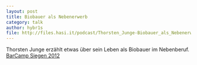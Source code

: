 ```yaml
---
layout: post
title: Biobauer als Nebenerwerb
category: talk
author: hybr1s
file: http://files.hasi.it/podcast/Thorsten_Junge-Biobauer_als_Nebenerwerb.mp3
---
```

Thorsten Junge erzählt etwas über sein Leben als Biobauer im Nebenberuf.  
[BarCamp Siegen 2012](http://barcamp-siegen.de/)
